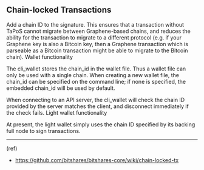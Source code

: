 ## Chain-locked Transactions


Add a chain ID to the signature. This ensures that a transaction without TaPoS cannot migrate between Graphene-based chains, and reduces the ability for the transaction to migrate to a different protocol (e.g. if your Graphene key is also a Bitcoin key, then a Graphene transaction which is parseable as a Bitcoin transaction might be able to migrate to the Bitcoin chain).
Wallet functionality

The cli_wallet stores the chain_id in the wallet file. Thus a wallet file can only be used with a single chain. When creating a new wallet file, the chain_id can be specified on the command line; if none is specified, the embedded chain_id will be used by default.

When connecting to an API server, the cli_wallet will check the chain ID provided by the server matches the client, and disconnect immediately if the check fails.
Light wallet functionality

At present, the light wallet simply uses the chain ID specified by its backing full node to sign transactions.

***

(ref)
- https://github.com/bitshares/bitshares-core/wiki/chain-locked-tx
